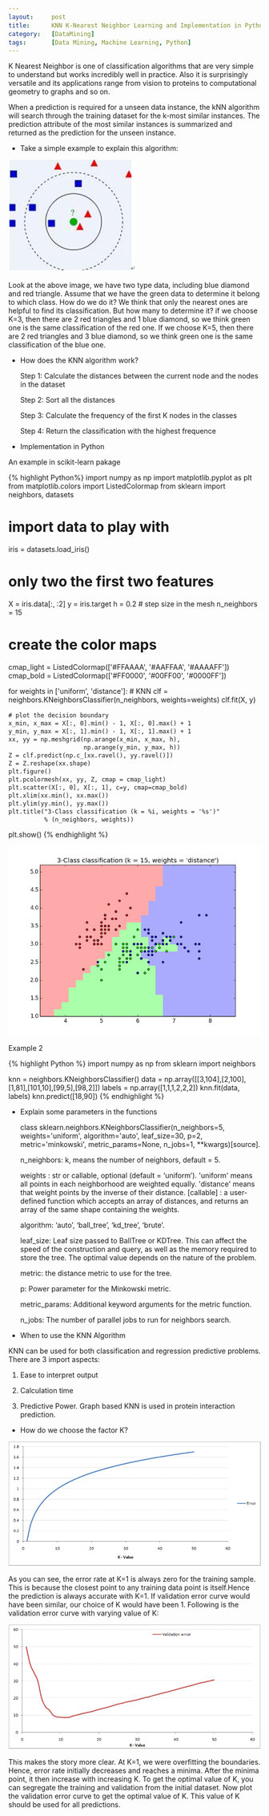 ```yaml
---
layout:     post
title:      KNN K-Nearest Neighbor Learning and Implementation in Python
category:   [DataMining] 
tags:		[Data Mining, Machine Learning, Python]
---
```


K Nearest Neighbor is one of classification algorithms that are very simple to understand but works incredibly well in practice. Also it is surprisingly versatile and its applications range from vision to proteins to computational geometry to graphs and so on. 

When a prediction is required for a unseen data instance, the kNN algorithm will search through the training dataset for the k-most similar instances. The prediction attribute of the most similar instances is summarized and returned as the prediction for the unseen instance.

* Take a simple example to explain this algorithm:

![](/images/ML/KNN.png)

Look at the above image, we have two type data, including blue diamond and red triangle. Assume that we have the green data to determine it belong to which class. How do we do it? We think that only the nearest ones are helpful to find its classification. But how many to determine it? if we choose K=3, then there are 2 red triangles and 1 blue diamond, so we think green one is the same classification of the red one. If we choose K=5, then there are 2 red triangles and 3 blue diamond, so we think green one is the same classification of the blue one.

* How does the KNN algorithm work?

	Step 1: Calculate the distances between the current node and the nodes in the dataset
	
	Step 2: Sort all the distances
	
	Step 3: Calculate the frequency of the first K nodes in the classes
	
	Step 4: Return the classification with the highest frequence

* Implementation in Python

An example in scikit-learn pakage

{% highlight Python%}
import numpy as np
import matplotlib.pyplot as plt
from matplotlib.colors import ListedColormap
from sklearn import neighbors, datasets

# import data to play with
iris = datasets.load_iris()
# only two the first two features
X = iris.data[:, :2]
y = iris.target
h = 0.2 # step size in the mesh
n_neighbors = 15

# create the color maps
cmap_light = ListedColormap(['#FFAAAA', '#AAFFAA', '#AAAAFF'])
cmap_bold = ListedColormap(['#FF0000', '#00FF00', '#0000FF'])

for weights in ['uniform', 'distance']:
    # KNN
    clf = neighbors.KNeighborsClassifier(n_neighbors, weights=weights)
    clf.fit(X, y)

    # plot the decision boundary
    x_min, x_max = X[:, 0].min() - 1, X[:, 0].max() + 1
    y_min, y_max = X[:, 1].min() - 1, X[:, 1].max() + 1
    xx, yy = np.meshgrid(np.arange(x_min, x_max, h),
                         np.arange(y_min, y_max, h))
    Z = clf.predict(np.c_[xx.ravel(), yy.ravel()])
    Z = Z.reshape(xx.shape)
    plt.figure()
    plt.pcolormesh(xx, yy, Z, cmap = cmap_light)
    plt.scatter(X[:, 0], X[:, 1], c=y, cmap=cmap_bold)
    plt.xlim(xx.min(), xx.max())
    plt.ylim(yy.min(), yy.max())
    plt.title("3-Class classification (k = %i, weights = '%s')"
              % (n_neighbors, weights))

plt.show()
{% endhighlight %}

![](/images/ML/KNN-result.png)

Example 2

{% highlight Python %}
import numpy as np
from sklearn import neighbors

knn = neighbors.KNeighborsClassifier()
data = np.array([[3,104],[2,100],[1,81],[101,10],[99,5],[98,2]])
labels = np.array([1,1,1,2,2,2])
knn.fit(data, labels)
knn.predict([18,90])
{% endhighlight %}

* Explain some parameters in the functions

	class sklearn.neighbors.KNeighborsClassifier(n_neighbors=5, weights='uniform', algorithm='auto', leaf_size=30, p=2, metric='minkowski', metric_params=None, n_jobs=1, **kwargs)[source].

	n_neighbors: k, means the number of neighbors, default = 5.

	weights : str or callable, optional (default = ‘uniform’). 'uniform' means all points in each neighborhood are weighted equally. 'distance' means that weight points by the inverse of their distance. [callable] : a user-defined function which accepts an array of distances, and returns an array of the same shape containing the weights.

	algorithm: ‘auto’, ‘ball_tree’, ‘kd_tree’, ‘brute’.

	leaf_size: Leaf size passed to BallTree or KDTree. This can affect the speed of the construction and query, as well as the memory required to store the tree. The optimal value depends on the nature of the problem.

	metric: the distance metric to use for the tree.

	p: Power parameter for the Minkowski metric. 

	metric_params: Additional keyword arguments for the metric function.

	n_jobs: The number of parallel jobs to run for neighbors search.

* When to use the KNN Algorithm

KNN can be used for both classification and regression predictive problems. There are 3 import aspects:

1. Ease to interpret output

2. Calculation time

3. Predictive Power. Graph based KNN is used in protein interaction prediction. 

* How do we choose the factor K?

![](/images/ML/KNN-error.png)

As you can see, the error rate at K=1 is always zero for the training sample. This is because the closest point to any training data point is itself.Hence the prediction is always accurate with K=1. If validation error curve would have been similar, our choice of K would have been 1. Following is the validation error curve with varying value of K:

![](/images/ML/KNN-error2png.png)

This makes the story more clear. At K=1, we were overfitting the boundaries. Hence, error rate initially decreases and reaches a minima. After the minima point, it then increase with increasing K. To get the optimal value of K, you can segregate the training and validation from the initial dataset. Now plot the validation error curve to get the optimal value of K. This value of K should be used for all predictions.


